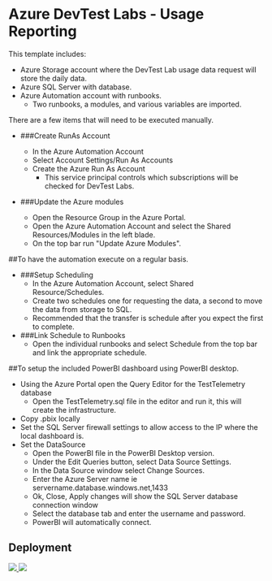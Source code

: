 # Azure DevTest Labs - Usage Reporting
This template includes:


- Azure Storage account where the DevTest Lab usage data request will store the daily data.
- Azure SQL Server with database.
- Azure Automation account with runbooks.
    - Two runbooks, a modules, and various variables are imported.

There are a few items that will need to be executed manually.

-  ###Create RunAs Account
	-  In the Azure Automation Account
	-  Select Account Settings/Run As Accounts
	-  Create the Azure Run As Account
		-  This service principal controls which subscriptions will be checked for DevTest Labs.


- ###Update the Azure modules
	- Open the Resource Group in the Azure Portal.
	- Open the Azure Automation Account and select the Shared Resources/Modules in the left blade.
	- On the top bar run "Update Azure Modules".


##To have the automation execute on a regular basis.
- ###Setup Scheduling
    - In the Azure Automation Account, select Shared Resource/Schedules.
    - Create two schedules one for requesting the data, a second to move the data from storage to SQL.
    - Recommended that the transfer is schedule after you expect the first to complete. 
- ###Link Schedule to Runbooks
    - Open the individual runbooks and select Schedule from the top bar and link the appropriate schedule.

##To setup the included PowerBI dashboard using PowerBI desktop.
- Using the Azure Portal open the Query Editor for the TestTelemetry database
	- Open the TestTelemetry.sql file in the editor and run it, this will create the infrastructure. 
- Copy .pbix locally
- Set the SQL Server firewall settings to allow access to the IP where the local dashboard is.
- Set the DataSource
    - Open the PowerBI file in the PowerBI Desktop version.
    - Under the Edit Queries button, select Data Source Settings.
    - In the Data Source window select Change Sources.
    - Enter the Azure Server name ie servername.database.windows.net,1433
    - Ok, Close, Apply changes will show the SQL Server database connection window
    - Select the database tab and enter the username and password.
    - PowerBI will automatically connect.




## Deployment
<a href="https://portal.azure.com/#create/Microsoft.Template/uri/https%3A%2F%2Fraw.githubusercontent.com%2FAzure%2Fazure-devtestlab%2FusageReporting%2FScripts%2FUsageReporting%2Fazuredeploy.json" target="_blank">
    <img src="http://azuredeploy.net/deploybutton.png"/>
</a>
<a href="http://armviz.io/#/?load=https%3A%2F%2Fraw.githubusercontent.com%2FAzure%2Fazure-devtestlab%2FusageReporting%2FScripts%2FUsageReporting%2Fazuredeploy.json" target="_blank">
    <img src="http://armviz.io/visualizebutton.png"/>
</a>